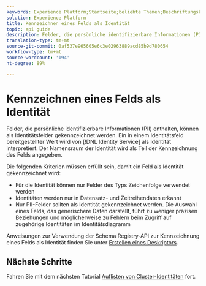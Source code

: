 ```yaml
---
keywords: Experience Platform;Startseite;beliebte Themen;Beschriftungskennungen
solution: Experience Platform
title: Kennzeichnen eines Felds als Identität
topic: api guide
description: Felder, die persönliche identifizierbare Informationen (PII) enthalten, können als Identitätsfelder gekennzeichnet werden. Ein in einem Identitätsfeld bereitgestellter Wert wird von Identity Service als Identität interpretiert. Der Namensraum der Identität wird als Teil der Kennzeichnung des Felds angegeben.
translation-type: tm+mt
source-git-commit: 0af537e965605e6c3e02963889acd85b9d780654
workflow-type: tm+mt
source-wordcount: '194'
ht-degree: 89%

---
```



# Kennzeichnen eines Felds als Identität

Felder, die persönliche identifizierbare Informationen (PII) enthalten, können als Identitätsfelder gekennzeichnet werden. Ein in einem Identitätsfeld bereitgestellter Wert wird von [!DNL Identity Service] als Identität interpretiert. Der Namensraum der Identität wird als Teil der Kennzeichnung des Felds angegeben.

Die folgenden Kriterien müssen erfüllt sein, damit ein Feld als Identität gekennzeichnet wird:

- Für die Identität können nur Felder des Typs Zeichenfolge verwendet werden
- Identitäten werden nur in Datensatz- und Zeitreihendaten erkannt
- Nur PII-Felder sollten als Identität gekennzeichnet werden. Die Auswahl eines Felds, das generischere Daten darstellt, führt zu weniger präzisen Beziehungen und möglicherweise zu Fehlern beim Zugriff auf zugehörige Identitäten im Identitätsdiagramm

Anweisungen zur Verwendung der Schema Registry-API zur Kennzeichnung eines Felds als Identität finden Sie unter [Erstellen eines Deskriptors](../../xdm/api/descriptors.md).

## Nächste Schritte

Fahren Sie mit dem nächsten Tutorial [Auflisten von Cluster-Identitäten](./list-cluster-identites.md) fort.